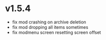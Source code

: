 # v1.5.4
- fix mod crashing on archive deletion
- fix mod dropping all items sometimes
- fix modmenu screen resetting screen offset